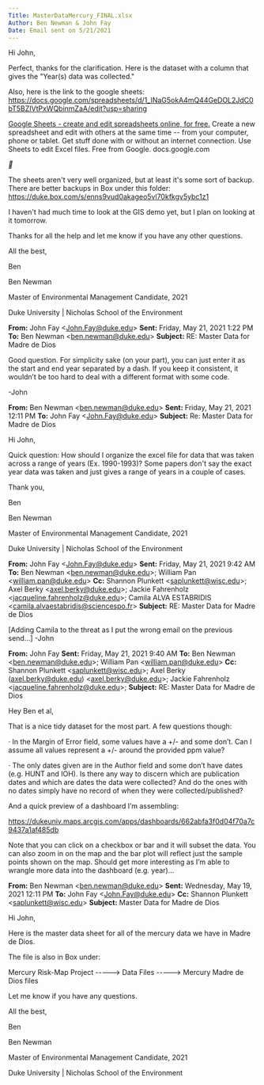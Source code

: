 ```yaml
---
Title: MasterDataMercury_FINAL.xlsx
Author: Ben Newman & John Fay
Date: Email sent on 5/21/2021
---
```




Hi John,

Perfect, thanks for the clarification. Here is the dataset with a column that gives the "Year(s) data was collected." 

 

Also, here is the link to the google sheets: https://docs.google.com/spreadsheets/d/1_INaG5okA4mQ44GeDOL2JdC0bT5BZIVtPxWQbinmZaA/edit?usp=sharing

  [Google   Sheets - create and edit spreadsheets online, for free.](https://docs.google.com/spreadsheets/d/1_INaG5okA4mQ44GeDOL2JdC0bT5BZIVtPxWQbinmZaA/edit?usp=sharing)  Create a new  spreadsheet and edit with others at the same time -- from your computer,  phone or tablet. Get stuff done with or without an internet connection. Use  Sheets to edit Excel files. Free from Google.  docs.google.com  

**

 

The sheets aren't very well organized, but at least it's some sort of backup. There are better backups in Box under this folder: https://duke.box.com/s/enns9vud0akageo5vl70kfkgv5ybc1z1

 

I haven't had much time to look at the GIS demo yet, but I plan on looking at it tomorrow.

 

Thanks for all the help and let me know if you have any other questions.

 

All the best,

Ben

 

 

Ben Newman

Master of Environmental Management Candidate, 2021

Duke University | Nicholas School of the Environment

 



**From:** John Fay <[John.Fay@duke.edu](mailto:John.Fay@duke.edu)>
 **Sent:** Friday, May 21, 2021 1:22 PM
 **To:** Ben Newman <[ben.newman@duke.edu](mailto:ben.newman@duke.edu)>
 **Subject:** RE: Master Data for Madre de Dios 

 

Good question. For simplicity sake (on your part), you can just enter it as the start and end year separated by a dash. If you keep it consistent, it wouldn’t be too hard to deal with a different format with some code. 

 

-John

 

**From:** Ben Newman <[ben.newman@duke.edu](mailto:ben.newman@duke.edu)> 
 **Sent:** Friday, May 21, 2021 12:11 PM
 **To:** John Fay <[John.Fay@duke.edu](mailto:John.Fay@duke.edu)>
 **Subject:** Re: Master Data for Madre de Dios

 

Hi John, 

Quick question: How should I organize the excel file for data that was taken across a range of years (Ex. 1990-1993)? Some papers don't say the exact year data was taken and just gives a range of years in a couple of cases.

 

Thank you,

Ben

 

 

Ben Newman

Master of Environmental Management Candidate, 2021

Duke University | Nicholas School of the Environment

 



**From:** John Fay <[John.Fay@duke.edu](mailto:John.Fay@duke.edu)>
 **Sent:** Friday, May 21, 2021 9:42 AM
 **To:** Ben Newman <[ben.newman@duke.edu](mailto:ben.newman@duke.edu)>; William Pan <[william.pan@duke.edu](mailto:william.pan@duke.edu)>
 **Cc:** Shannon Plunkett <[saplunkett@wisc.edu](mailto:saplunkett@wisc.edu)>; Axel Berky <[axel.berky@duke.edu](mailto:axel.berky@duke.edu)>; Jackie Fahrenholz <[jacqueline.fahrenholz@duke.edu](mailto:jacqueline.fahrenholz@duke.edu)>; Camila ALVA ESTABRIDIS <[camila.alvaestabridis@sciencespo.fr](mailto:camila.alvaestabridis@sciencespo.fr)>
 **Subject:** RE: Master Data for Madre de Dios 

 

[Adding Camila to the threat as I put the wrong email on the previous send…] -John

 

**From:** John Fay 
 **Sent:** Friday, May 21, 2021 9:40 AM
 **To:** Ben Newman <[ben.newman@duke.edu](mailto:ben.newman@duke.edu)>; William Pan <[william.pan@duke.edu](mailto:william.pan@duke.edu)>
 **Cc:** Shannon Plunkett <[saplunkett@wisc.edu](mailto:saplunkett@wisc.edu)>; Axel Berky ([axel.berky@duke.edu](mailto:axel.berky@duke.edu)) <[axel.berky@duke.edu](mailto:axel.berky@duke.edu)>; Jackie Fahrenholz <[jacqueline.fahrenholz@duke.edu](mailto:jacqueline.fahrenholz@duke.edu)>; 
 **Subject:** RE: Master Data for Madre de Dios

 

Hey Ben et al,

 

That is a nice tidy dataset for the most part. A few questions though:

·     In the Margin of Error field, some values have a +/- and some don’t. Can I assume all values represent a +/- around the provided ppm value? 

·     The only dates given are in the Author field and some don’t have dates (e.g. HUNT and IOH). Is there any way to discern which are publication dates and which are dates the data were collected? And do the ones with no dates simply have no record of when they were collected/published?

 

And a quick preview of a dashboard I’m assembling: 

https://dukeuniv.maps.arcgis.com/apps/dashboards/662abfa3f0d04f70a7c9437a1af485db

Note that you can click on a checkbox or bar and it will subset the data. You can also zoom in on the map and the bar plot will reflect just the sample points shown on the map. Should get more interesting as I’m able to wrangle more data into the dashboard (e.g. year)…

 

 

**From:** Ben Newman <[ben.newman@duke.edu](mailto:ben.newman@duke.edu)> 
 **Sent:** Wednesday, May 19, 2021 12:11 PM
 **To:** John Fay <[John.Fay@duke.edu](mailto:John.Fay@duke.edu)>
 **Cc:** Shannon Plunkett <[saplunkett@wisc.edu](mailto:saplunkett@wisc.edu)>
 **Subject:** Master Data for Madre de Dios

 

Hi John,

Here is the master data sheet for all of the mercury data we have in Madre de Dios. 

 

The file is also in Box under:

Mercury Risk-Map Project -----> Data Files -----> Mercury Madre de Dios files

 

Let me know if you have any questions.

 

All the best,

Ben

 

 

Ben Newman

Master of Environmental Management Candidate, 2021

Duke University | Nicholas School of the Environment

 